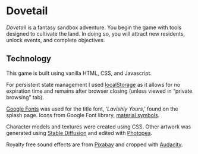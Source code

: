 # Dovetail

<i>Dovetail</i> is a fantasy sandbox adventure. You begin the game with tools designed to cultivate the land. In doing so, you will attract new residents, unlock events, and complete objectives.

## Technology

This game is built using vanilla HTML, CSS, and Javascript.

For persistent state management I used <a href="https://developer.mozilla.org/en-US/docs/Web/API/Window/localStorage" target="_blank">localStorage</a> as it allows for no expiration time and remains after browser closing (unless viewed in “private browsing” tab).

<a href="https://fonts.google.com/" target="_blank">Google Fonts</a> was used for the title font, ‘<i>Lavishly Yours</i>,’ found on the splash page. Icons from Google Font library, <a href="https://fonts.google.com/icons?selected=Material+Symbols+Outlined:close:FILL@0;wght@400;GRAD@0;opsz@48" target="_blank">material symbols</a>.

Character models and textures were created using CSS. Other artwork was generated using <a href="https://stablediffusionweb.com/" target="_blank">Stable Diffusion</a> and edited with <a href="https://www.photopea.com/">Photopea</a>.

Royalty free sound effects are from <a href="https://pixabay.com/" target="_blank">Pixabay</a> and cropped with <a href="https://www.audacityteam.org/">Audacity</a>.
